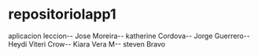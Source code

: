 # repositoriolapp1
aplicacion leccion--
Jose Moreira--
katherine Cordova--
Jorge Guerrero--
Heydi Viteri Crow--
Kiara Vera M--
steven Bravo
